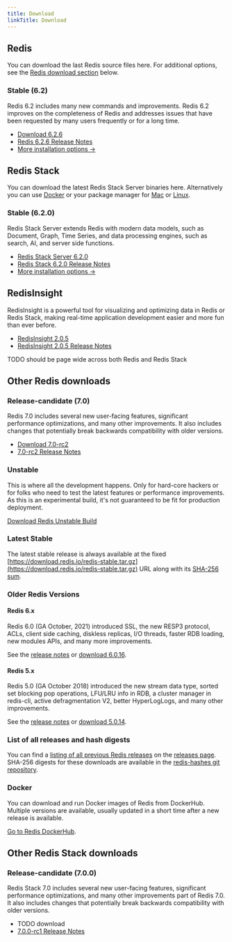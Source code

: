 ```yaml
---
title: Download
linkTitle: Download
---
```

<div class="inner-content">
<div id="download-redis">

## Redis

You can download the last Redis source files here. For additional options, see the [Redis download section](#redis-stack-downloads) below.

### Stable (6.2)

Redis 6.2 includes many new commands and improvements. Redis 6.2 improves on the completeness of Redis and addresses issues that have been requested by many users frequently or for a long time. 

* [Download 6.2.6](https://download.redis.io/releases/redis-6.2.6.tar.gz)
* [Redis 6.2.6 Release Notes](https://raw.githubusercontent.com/redis/redis/6.2/00-RELEASENOTES)
* [More installation options ->](#redis-downloads)

</div>

<div id="download-redis-stack">

## Redis Stack

You can download the latest Redis Stack Server binaries here. Alternatively you can use [Docker](/docs/stack/get-started/install/docker) or your package manager for [Mac](/docs/stack/get-started/install/mac-os) or [Linux](/docs/stack/get-started/install/linux).

### Stable (6.2.0)

Redis Stack Server extends Redis with modern data models, such as Document, Graph, Time Series, and data processing engines, such as search, AI, and server side functions.

* [Redis Stack Server 6.2.0]()
* [Redis Stack 6.2.0 Release Notes]()
* [More installation options ->](#redis-stack-downloads)
</div>

<div id="download-redisinsight">

## RedisInsight

RedisInsight is a powerful tool for visualizing and optimizing data in Redis or Redis Stack, making real-time application development easier and more fun than ever before.

* [RedisInsight 2.0.5]()
* [RedisInsight 2.0.5 Release Notes]()

TODO  should be page wide across both Redis and Redis Stack

</div>
  
<div id="download-redis-options">
  
## Other Redis downloads

### Release-candidate (7.0)

Redis 7.0 includes several new user-facing features, significant performance optimizations, and many other improvements. It also includes changes that potentially break backwards compatibility with older versions. 

* [Download 7.0-rc2](https://github.com/redis/redis/archive/7.0-rc2.tar.gz)
* [7.0-rc2 Release Notes](https://raw.githubusercontent.com/redis/redis/7.0/00-RELEASENOTES)

### Unstable

This is where all the development happens. Only for hard-core hackers or for folks who need to test the latest features or performance improvements. As this is an experimental build, it's not guaranteed to be fit for production deployment.

[Download Redis Unstable Build](https://github.com/redis/redis/archive/unstable.tar.gz)

### Latest Stable

The latest stable release is always available at the fixed [https://download.redis.io/redis-stable.tar.gz](https://download.redis.io/redis-stable.tar.gz) URL along with its [SHA-256 sum](https://download.redis.io/redis-stable.tar.gz.SHA256SUM).

### Older Redis Versions

#### Redis 6.x

Redis 6.0 (GA October, 2021) introduced SSL, the new RESP3 protocol, ACLs, client side caching, diskless replicas, I/O threads, faster RDB loading, new modules APIs, and many more improvements.

See the [release notes](https://raw.githubusercontent.com/redis/redis/6.0/00-RELEASENOTES) or [download 6.0.16](https://download.redis.io/releases/redis-6.0.16.tar.gz).

#### Redis 5.x

Redis 5.0 (GA October 2018) introduced the new stream data type, sorted set blocking pop operations, LFU/LRU info in RDB, a cluster manager in redis-cli, active defragmentation V2, better HyperLogLogs, and many other improvements.

See the [release notes](https://raw.githubusercontent.com/redis/redis/5.0/00-RELEASENOTES) or [download 5.0.14](https://download.redis.io/releases/redis-5.0.14.tar.gz).

### List of all releases and hash digests

You can find a [listing of all previous Redis releases](https://download.redis.io/releases/) on the [releases page](https://download.redis.io/releases/). SHA-256 digests for these downloads are available in the [redis-hashes git repository](https://github.com/redis/redis-hashes/).

### Docker

You can download and run Docker images of Redis from DockerHub. Multiple versions are available, usually updated in a short time after a new release is available.

[Go to Redis DockerHub](https://hub.docker.com/_/redis).
</div>
</div>
<div id="download-redis-stack-options">
<div class="inner-content">

## Other Redis Stack downloads

### Release-candidate (7.0.0)

Redis Stack 7.0 includes several new user-facing features, significant performance optimizations, and many other improvements part of Redis 7.0. It also includes changes that potentially break backwards compatibility with older versions. 

* TODO download
* [7.0.0-rc1 Release Notes]()


</div>
</div>
